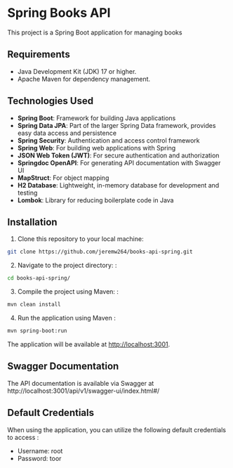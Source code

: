 # Spring Books API

This project is a Spring Boot application for managing books

## Requirements

- Java Development Kit (JDK) 17 or higher.
- Apache Maven for dependency management.

## Technologies Used

- **Spring Boot**: Framework for building Java applications
- **Spring Data JPA**: Part of the larger Spring Data framework, provides easy data access and persistence
- **Spring Security**: Authentication and access control framework
- **Spring Web**: For building web applications with Spring
- **JSON Web Token (JWT)**: For secure authentication and authorization
- **Springdoc OpenAPI**: For generating API documentation with Swagger UI
- **MapStruct**: For object mapping
- **H2 Database**: Lightweight, in-memory database for development and testing
- **Lombok**: Library for reducing boilerplate code in Java

## Installation

1. Clone this repository to your local machine:

```bash
git clone https://github.com/jeremw264/books-api-spring.git
```

2. Navigate to the project directory: :

```bash
cd books-api-spring/
```

3. Compile the project using Maven: :

```bash
mvn clean install
```

4. Run the application using Maven :

```bash
mvn spring-boot:run
```

The application will be available at [http://localhost:3001](http://localhost:3001).

## Swagger Documentation

The API documentation is available via Swagger at http://localhost:3001/api/v1/swagger-ui/index.html#/

## Default Credentials

When using the application, you can utilize the following default credentials to access :

- Username: root
- Password: toor